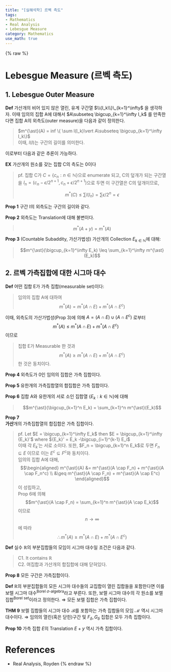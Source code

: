 ```yaml
---
title: "[실해석학] 르벡 측도"
tags:
- Mathematics
- Real Analysis
- Lebesgue Measure
category: Mathematics
use_math: true
---
```

{% raw %}
# Lebesgue Measure (르벡 측도)
## 1. Lebesgue Outer Measure
**Def** 가산개의 비어 있지 않은 열린, 유계 구간열 $\\{I_k\\}\_{k=1}^\infty$ 을 생각하자. 이때 임의의 집합 A에 대해서 $A\subseteq \bigcup_{k=1}^\infty I_k$ 를 만족한다면 집합 A의 외측도(outer measure)을 다음과 같이 정의한다.
> $m^{\ast}(A) = inf \{ \sum l(I_k)\vert A\subseteq \bigcup_{k=1}^\infty I_k\}$   
이때, $l(I)$는 구간의 길이를 의미한다.

이로부터 다음과 같은 추론이 가능하다.   

**EX** 가산개의 원소를 갖는 집합 C의 측도는 0이다
> pf. 집합 C가 $C = \{c_n : n \in \mathbb{N}\}$으로 enumerate 되고, C의 덮개가 되는 구간열을 $I_n = (c_n - \epsilon/2^{n+1},c_n + \epsilon/2^{n+1})$으로 두면 이 구간열은 C의 덮개이므로,
> 
> $$m^{\ast}(C) \leq \sum l(I_n) = \sum \epsilon/2^n = \epsilon$$
> 
**Prop 1** 구간 I의 외측도는 구간의 길이와 같다.

**Prop 2** 외측도는 Translation에 대해 불변이다.

> 
> $$ m^{\ast}(A+y) = m^{\ast}(A) $$
> 
**Prop 3** (Countable Subaddity, 가산가법성)
가산개의 Collection $E_{k \in \mathbb{N}}$에 대해:

> 
> $$m^{\ast}(\bigcup_{k=1}^\infty E_k) \leq \sum_{k=1}^\infty m^{\ast}(E_k)$$
> 

## 2. 르벡 가측집합에 대한 시그마 대수
**Def** 어떤 집합 E가 가측 집합(measurable set)이다:
> 임의의 집합 A에 대하여 $$m^{\ast}(A) = m^{\ast}(A \cap E) + m^{\ast}(A \cap E^c)$$


이때, 외측도의 가산가법성(Prop 3)에 의해 $A = (A \cap E) \cup (A \cap E^c)$ 로부터 $$m^{\ast}(A) \leq m^{\ast}(A \cap E) + m^{\ast}(A \cap E^c)$$ 이므로
> 집합 E가 Measurable 한 것과 $$m^{\ast}(A) \geq m^{\ast}(A \cap E) + m^{\ast}(A \cap E^c)$$ 한 것은 동치이다.

**Prop 4** 외측도가 0인 임의의 집합은 가측 집합이다.

**Prop 5** 유한개의 가측집합열의 합집합은 가측 집합이다.

**Prop 6** 집합 A와 유한개의 서로 소인 집합열 $\{E_k : k \in \mathbb{N}\}$에 대해

> 
> $$m^{\ast}(\bigcup_{k=1}^n E_k) = \sum_{k=1}^n m^{\ast}(E_k)$$
> 
**Prop 7**    
**가산**개의 가측집합열의 합집합은 가측 집합이다.
>pf. Let $E = \bigcup_{k=1}^\infty E_k$ then $E = \bigcup_{k=1}^\infty {E_k}'$ where ${E_k}' = E_k -\bigcup_{i=1}^{k-1} E_i$   
>이때 각 $E_k'$는 서로 소이다. 
>또한, $F_n = \bigcup_{k=1}^n E_k$로 두면 $F_n \subseteq E$ 이므로 이는 $E^c \subseteq F^c$와 동치이다.   
>임의의 집합 A에 대해,   
>$$\begin{aligned} m^{\ast}(A) &= m^{\ast}(A \cap F_n) + m^{\ast}(A \cap F_n^c) \\ &\geq m^{\ast}(A \cap F_n) + m^{\ast}(A \cap E^c) \end{aligned}$$ 이 성립하고,   
>Prop 6에 의해 $$m^{\ast}(A \cap F_n) = \sum_{k=1}^n m^{\ast}(A \cap E_k)$$ 이므로 $$n \to \infty$$ 에 따라   
>$$\therefore m^{\ast}(A) \geq m^{\ast}(A \cap E) + m^{\ast}(A \cap E^c)$$

**Def** 실수 $\mathbb{R}$의 부분집합들의 모임이 시그마 대수일 조건은 다음과 같다.
> C1. It contains $\mathbb{R}$   
> C2. 여집합과 가산개의 합집합에 대해 닫혀있다.

**Prop 8** 모든 구간은 가측집합이다.

**Def** $\mathbb{R}$의 부분집합들의 모든 시그마 대수들의 교집합이 열린 집합들을 포함한다면 이를 보렐 시그마 대수<sup>Borel $\sigma$-algebra</sup>라고 부른다.
또한, 보렐 시그마 대수의 각 원소를 보렐 집합<sup>Borel set</sup>이라고 정의한다.
$\Rightarrow$ 모든 보렐 집합은 가측 집합이다.

**THM 9** 보렐 집합들의 시그마 대수 $\mathcal B$를 포함하는 가측 집합들의 모임 $\mathcal M$ 역시 시그마 대수이다.
$\Rightarrow$ 임의의 열린(혹은 닫힌)구간 및 $F_\delta, G_\delta$ 집합은 모두 가측 집합이다.

**Prop 10** 가측 집합 $E$의 Translation $E+y$ 역시 가측 집합이다.

# References
 - Real Analysis, Royden
{% endraw %}